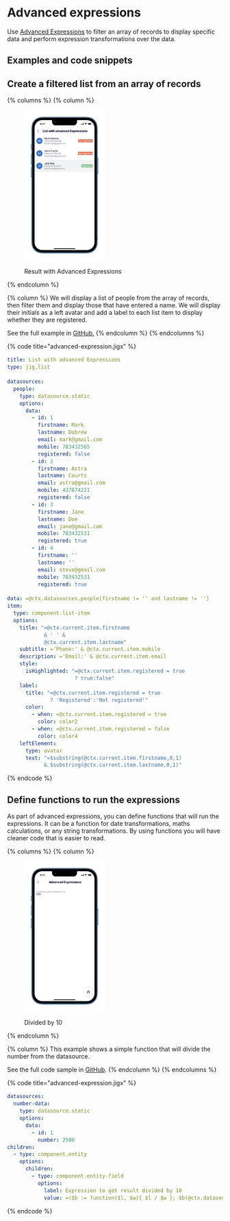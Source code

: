 # Advanced expressions

Use [Advanced Expressions](<Advanced expressions.md>) to filter an array of records to display specific data and perform expression transformations over the data.

## Examples and code snippets

## Create a filtered list from an array of records

{% columns %}
{% column %}
<figure><img src="../../.gitbook/assets/exp- advancedFilter.png" alt="Result with Advanced Expressions" width="188"><figcaption><p>Result with Advanced Expressions</p></figcaption></figure>
{% endcolumn %}

{% column %}
We will display a list of people from the array of records, then filter them and display those that have entered a name. We will display their initials as a left avatar and add a label to each list item to display whether they are registered.

See the full example in [GitHub.](https://github.com/jigx-com/jigx-samples/blob/main/samples/jigx-samples/jigs/guide-advanced-expressions/static-data/advanced-expressions-list.jigx)
{% endcolumn %}
{% endcolumns %}

{% code title="advanced-expression.jigx" %}
```yaml
title: List with advanced Expressions
type: jig.list

datasources:
  people:
    type: datasource.static
    options:
      data:
        - id: 1
          firstname: Mark
          lastname: Dobrew
          email: mark@gmail.com
          mobile: 783432565
          registered: false
        - id: 2
          firstname: Astra
          lastname: Courts
          email: astra@gmail.com
          mobile: 437874221
          registered: false
        - id: 3
          firstname: Jane
          lastname: Doe
          email: jane@gmail.com
          mobile: 783432531
          registered: true
        - id: 4
          firstname: ''
          lastname: ''
          email: steve@gmail.com
          mobile: 783432531
          registered: true

data: =@ctx.datasources.people[firstname != '' and lastname != '']
item:
  type: component.list-item
  options:
    title: "=@ctx.current.item.firstname 
            & ' ' & 
            @ctx.current.item.lastname"
    subtitle: ='Phone:' & @ctx.current.item.mobile
    description: ='Email:' & @ctx.current.item.email
    style:
      isHighlighted: "=@ctx.current.item.registered = true 
                      ? true:false"
    label:
      title: "=@ctx.current.item.registered = true 
              ? 'Registered':'Not registered'"
      color:
        - when: =@ctx.current.item.registered = true 
          color: color2
        - when: =@ctx.current.item.registered = false
          color: color4
    leftElement: 
      type: avatar
      text: "=$substring(@ctx.current.item.firstname,0,1) 
            & $substring(@ctx.current.item.lastname,0,1)"
```
{% endcode %}

## Define functions to run the expressions

As part of advanced expressions, you can define functions that will run the expressions. It can be a function for date transformations, maths calculations, or any string transformations. By using functions you will have cleaner code that is easier to read.

{% columns %}
{% column %}
<figure><img src="../../.gitbook/assets/exp-advancedFunction.png" alt="Divided by 10" width="188"><figcaption><p>Divided by 10</p></figcaption></figure>
{% endcolumn %}

{% column %}
This example shows a simple function that will divide the number from the datasource.

See the full code sample in [GitHub](https://github.com/jigx-com/jigx-samples/blob/main/quickstart/jigx-samples/jigs/guide-advanced-expressions/static-data/advanced-expressions-list.jigx).
{% endcolumn %}
{% endcolumns %}

{% code title="advanced-expression.jigx" %}
```yaml
datasources:
  number-data:
    type: datasource.static
    options:
      data:
        - id: 1
          number: 2500
children:
  - type: component.entity
    options:
      children:
        - type: component.entity-field
          options:
            label: Expression to get result divided by 10
            value: =($b := function($l, $w){ $l / $w }; $b(@ctx.datasources.number-data.number,10);)
```
{% endcode %}
